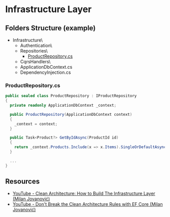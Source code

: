 # Infrastructure Layer
## Folders Structure (example)

* Infrastructure\
  * Authentication\
  * Repositories\
    * [ProductRepository.cs](#productrepositorycs)
  * CqrsHandlers\
  * ApplicationDbContext.cs
  * DependencyInjection.cs

### ProductRepository.cs
```csharp
public sealed class ProductRepository : IProductRepository
{
  private readonly ApplicationDbContext _context;

  public ProductRepository(ApplicationDbContext context)
  {
    _context = context;
  }

  public Task<Product?> GetByIdAsync(ProductId id)
  {
    return _context.Products.Include(x => x.Items).SingleOrDefaultAsync(x => x.Id = id);
  }

  ...
}
```
## Resources
* [YouTube - Clean Architecture: How to Build The Infrastructure Layer (Milan Jovanović)](https://www.youtube.com/watch?v=RsOq-Pkwy1U)
* [YouTube - Don't Break the Clean Architecture Rules with EF Core (Milan Jovanović)](https://www.youtube.com/watch?v=Bi8oRSu-QgU)
